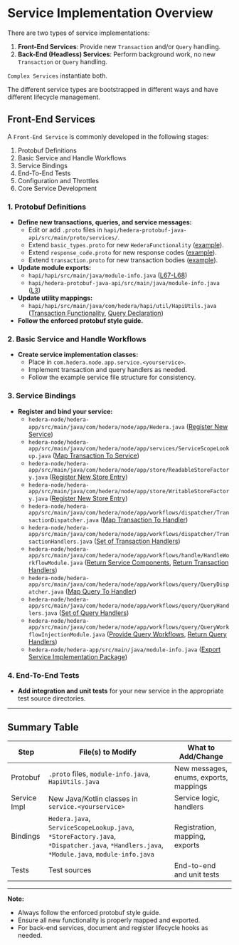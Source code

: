 # Service Implementation Overview

There are two types of service implementations:
1. **Front-End Services**: Provide new `Transaction` and/or `Query` handling.
2. **Back-End (Headless) Services**: Perform background work, no new `Transaction` or `Query` handling.

`Complex Services` instantiate both.

The different service types are bootstrapped in different ways and have different lifecycle management.

## Front-End Services

A `Front-End Service` is commonly developed in the following stages:
1. Protobuf Definitions
2. Basic Service and Handle Workflows
3. Service Bindings
4. End-To-End Tests
5. Configuration and Throttles
6. Core Service Development

### 1. Protobuf Definitions

- **Define new transactions, queries, and service messages:**
  - Edit or add `.proto` files in `hapi/hedera-protobuf-java-api/src/main/proto/services/`.
  - Extend `basic_types.proto` for new `HederaFunctionality` ([example](https://github.com/hiero-ledger/hiero-consensus-node/blob/main/hapi/hedera-protobuf-java-api/src/main/proto/services/basic_types.proto#L1336)).
  - Extend `response_code.proto` for new response codes ([example](https://github.com/hiero-ledger/hiero-consensus-node/blob/main/hapi/hedera-protobuf-java-api/src/main/proto/services/response_code.proto#L24)).
  - Extend `transaction.proto` for new transaction bodies ([example](https://github.com/hiero-ledger/hiero-consensus-node/blob/main/hapi/hedera-protobuf-java-api/src/main/proto/services/transaction.proto#L166)).
- **Update module exports:**
  - `hapi/hapi/src/main/java/module-info.java` ([L67-L68](https://github.com/hiero-ledger/hiero-consensus-node/blob/main/hapi/hapi/src/main/java/module-info.java#L67-L68))
  - `hapi/hedera-protobuf-java-api/src/main/java/module-info.java` ([L3](https://github.com/hiero-ledger/hiero-consensus-node/blob/main/hapi/hedera-protobuf-java-api/src/main/java/module-info.java#L3))
- **Update utility mappings:**
  - `hapi/hapi/src/main/java/com/hedera/hapi/util/HapiUtils.java` ([Transaction Functionality](https://github.com/hiero-ledger/hiero-consensus-node/blob/main/hapi/hapi/src/main/java/com/hedera/hapi/util/HapiUtils.java#L169), [Query Declaration](https://github.com/hiero-ledger/hiero-consensus-node/blob/main/hapi/hapi/src/main/java/com/hedera/hapi/util/HapiUtils.java#L144))
- **Follow the enforced protobuf style guide.**

### 2. Basic Service and Handle Workflows

- **Create service implementation classes:**
  - Place in `com.hedera.node.app.service.<yourservice>`.
  - Implement transaction and query handlers as needed.
  - Follow the example service file structure for consistency.

### 3. Service Bindings

- **Register and bind your service:**
  - `hedera-node/hedera-app/src/main/java/com/hedera/node/app/Hedera.java` ([Register New Service](https://github.com/hiero-ledger/hiero-consensus-node/blob/main/hedera-node/hedera-app/src/main/java/com/hedera/node/app/Hedera.java#L531))
  - `hedera-node/hedera-app/src/main/java/com/hedera/node/app/services/ServiceScopeLookup.java` ([Map Transaction To Service](https://github.com/hiero-ledger/hiero-consensus-node/blob/main/hedera-node/hedera-app/src/main/java/com/hedera/node/app/services/ServiceScopeLookup.java#L45-L46))
  - `hedera-node/hedera-app/src/main/java/com/hedera/node/app/store/ReadableStoreFactory.java` ([Register New Store Entry](https://github.com/hiero-ledger/hiero-consensus-node/blob/main/hedera-node/hedera-app/src/main/java/com/hedera/node/app/store/ReadableStoreFactory.java#L79-L80))
  - `hedera-node/hedera-app/src/main/java/com/hedera/node/app/store/WritableStoreFactory.java` ([Register New Store Entry](https://github.com/hiero-ledger/hiero-consensus-node/blob/main/hedera-node/hedera-app/src/main/java/com/hedera/node/app/store/WritableStoreFactory.java#L58-L59))
  - `hedera-node/hedera-app/src/main/java/com/hedera/node/app/workflows/dispatcher/TransactionDispatcher.java` ([Map Transaction To Handler](https://github.com/hiero-ledger/hiero-consensus-node/blob/main/hedera-node/hedera-app/src/main/java/com/hedera/node/app/workflows/dispatcher/TransactionDispatcher.java#L138-L140))
  - `hedera-node/hedera-app/src/main/java/com/hedera/node/app/workflows/dispatcher/TransactionHandlers.java` ([Set of Transaction Handlers](https://github.com/hiero-ledger/hiero-consensus-node/blob/main/hedera-node/hedera-app/src/main/java/com/hedera/node/app/workflows/dispatcher/TransactionHandlers.java#L73))
  - `hedera-node/hedera-app/src/main/java/com/hedera/node/app/workflows/handle/HandleWorkflowModule.java` ([Return Service Components](https://github.com/hiero-ledger/hiero-consensus-node/blob/main/hedera-node/hedera-app/src/main/java/com/hedera/node/app/workflows/handle/HandleWorkflowModule.java#L46-L50), [Return Transaction Handlers](https://github.com/hiero-ledger/hiero-consensus-node/blob/main/hedera-node/hedera-app/src/main/java/com/hedera/node/app/workflows/handle/HandleWorkflowModule.java#L138))
  - `hedera-node/hedera-app/src/main/java/com/hedera/node/app/workflows/query/QueryDispatcher.java` ([Map Query To Handler](https://github.com/hiero-ledger/hiero-consensus-node/blob/main/hedera-node/hedera-app/src/main/java/com/hedera/node/app/workflows/query/QueryDispatcher.java#L41-L43))
  - `hedera-node/hedera-app/src/main/java/com/hedera/node/app/workflows/query/QueryHandlers.java` ([Set of Query Handlers](https://github.com/hiero-ledger/hiero-consensus-node/blob/main/hedera-node/hedera-app/src/main/java/com/hedera/node/app/workflows/query/QueryHandlers.java#L34))
  - `hedera-node/hedera-app/src/main/java/com/hedera/node/app/workflows/query/QueryWorkflowInjectionModule.java` ([Provide Query Workflows](https://github.com/hiero-ledger/hiero-consensus-node/blob/main/hedera-node/hedera-app/src/main/java/com/hedera/node/app/workflows/query/QueryWorkflowInjectionModule.java#L46), [Return Query Handlers](https://github.com/hiero-ledger/hiero-consensus-node/blob/main/hedera-node/hedera-app/src/main/java/com/hedera/node/app/workflows/query/QueryWorkflowInjectionModule.java#L130))
  - `hedera-node/hedera-app/src/main/java/module-info.java` ([Export Service Implementation Package](https://github.com/hiero-ledger/hiero-consensus-node/blob/main/hedera-node/hedera-app/src/main/java/module-info.java#L65))

### 4. End-To-End Tests

- **Add integration and unit tests** for your new service in the appropriate test source directories.

---

## Summary Table

| Step         | File(s) to Modify                                                                 | What to Add/Change                        |
|--------------|----------------------------------------------------------------------------------|-------------------------------------------|
| Protobuf     | `.proto` files, `module-info.java`, `HapiUtils.java`                             | New messages, enums, exports, mappings    |
| Service Impl | New Java/Kotlin classes in `service.<yourservice>`                               | Service logic, handlers                   |
| Bindings     | `Hedera.java`, `ServiceScopeLookup.java`, `*StoreFactory.java`, `*Dispatcher.java`, `*Handlers.java`, `*Module.java`, `module-info.java` | Registration, mapping, exports            |
| Tests        | Test sources                                                                     | End-to-end and unit tests                 |

---

**Note:**  
- Always follow the enforced protobuf style guide.
- Ensure all new functionality is properly mapped and exported.
- For back-end services, document and register lifecycle hooks as needed.
